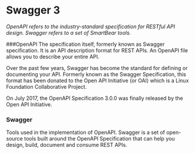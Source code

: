 # Swagger 3

*OpenAPI refers to the industry-standard specification for RESTful API design. Swagger refers to a set of SmartBear tools.*

###OpenAPI
The specification itself, formerly known as Swagger specification.
It is an API description format for REST APIs. An OpenAPI file allows you to describe your entire API.

Over the past few years, Swagger has become the standard for defining or documenting your API. Formerly known as the Swagger Specification, this format has been donated to the Open API Initiative (or OAI) which is a Linux Foundation Collaborative Project.

On July 2017, the OpenAPI Specification 3.0.0 was finally released by the Open API Initiative.

### Swagger
Tools used in the implementation of OpenAPI.
Swagger is a set of open-source tools built around the OpenAPI Specification that can help you design, build, document and consume REST APIs.
